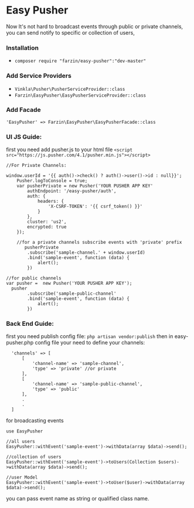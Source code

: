 # Easy Pusher
Now It's not hard to broadcast events through public or private channels,
you can send notify to specific or collection of users,

### Installation

  - `composer require "farzin/easy-pusher":"dev-master"`


### Add Service Providers
  - `Vinkla\Pusher\PusherServiceProvider::class`
  - `Farzin\EasyPusher\EasyPusherServiceProvider::class`
### Add Facade 
    'EasyPusher' => Farzin\EasyPusher\EasyPusherFacade::class


### UI JS Guide:
first you need add pusher.js to your html file 
`<script src="https://js.pusher.com/4.1/pusher.min.js"></script>`
```
//For Private Channels: 

window.userId = '{{ auth()->check() ? auth()->user()->id : null}}';
    Pusher.logToConsole = true;
    var pusherPrivate = new Pusher('YOUR PUSHER APP KEY'
        authEndpoint: '/easy-pusher/auth',
        auth: {
            headers: {
                'X-CSRF-TOKEN': '{{ csrf_token() }}'
            }
        },
        cluster: 'us2',
        encrypted: true
    });
    
    //for a private channels subscribe events with 'private' prefix
       pusherPrivate
        .subscribe('sample-channel.' + window.userId)
        .bind('sample-event', function (data) {
            alert();
        })
        
//for public channels
var pusher =  new Pusher('YOUR PUSHER APP KEY');
  pusher
        .subscribe('sample-public-channel'
        .bind('sample-event', function (data) {
            alert();
        })
```



### Back End Guide:
first you need publish config file:
`php artisan vendor:publish`
then in easy-pusher.php config file your need to define your channels:
```
  'channels' => [
      [
          'channel-name' => 'sample-channel',
          'type' => 'private' //or private
      ],
      [
          'channel-name' => 'sample-public-channel',
          'type' => 'public'
      ],
      .
      .
  ]
```

 for broadcasting events

```
use EasyPusher

//all users
EasyPusher::withEvent('sample-event')->withData(array $data)->send();

//collection of users
EasyPusher::withEvent('sample-event')->toUsers(Collection $users)->withData(array $data)->send();

//user Model
EasyPusher::withEvent('sample-event')->toUser($user)->withData(array $data)->send();
```
you can pass event name as string or qualified class name.



